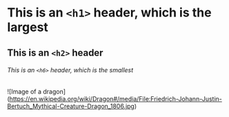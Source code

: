 # This is an `<h1>` header, which is the largest

## This is an `<h2>` header

###### This is an `<h6>` header, which is the smallest

![Image of a dragon] (https://en.wikipedia.org/wiki/Dragon#/media/File:Friedrich-Johann-Justin-Bertuch_Mythical-Creature-Dragon_1806.jpg)
